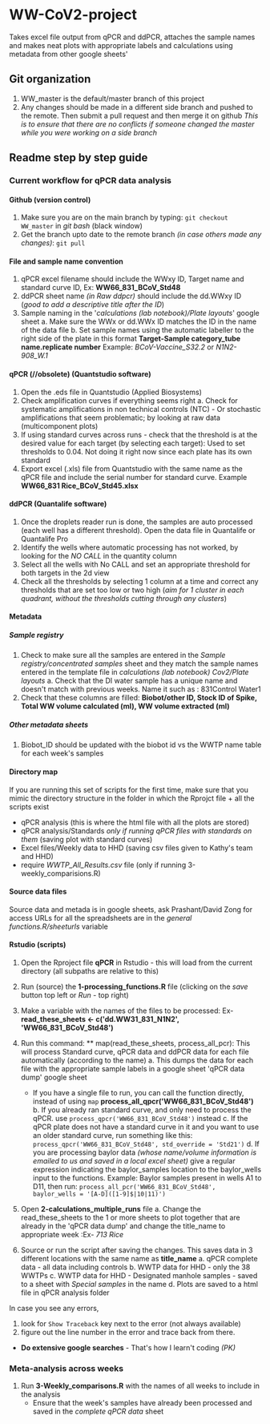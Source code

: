 # WW-CoV2-project
Takes excel file output from qPCR and ddPCR, attaches the sample names and makes neat plots with appropriate labels and calculations using metadata from other google sheets'

## Git organization
1. WW_master is the default/master branch of this project
2. Any changes should be made in a different side branch and pushed to the remote. Then submit a pull request and then merge it on github 
  *This is to ensure that there are no conflicts if someone changed the master while you were working on a side branch*

## Readme step by step guide
### Current workflow for qPCR data analysis

#### Github (version control)
1. Make sure you are on the main branch by typing: `git checkout WW_master` in *git bash* (black window)
2. Get the branch upto date to the remote branch *(in case others made any changes)*: `git pull`
	
#### File and sample name convention
1. qPCR excel filename should include the WWxy ID, Target name and standard curve ID, Ex: **WW66_831_BCoV_Std48** 
2. ddPCR sheet name *(in Raw ddpcr)* should include the dd.WWxy ID (*good to add a descriptive title after the ID*)
3. Sample naming in the '*calculations (lab notebook)/Plate layouts*' google sheet
    a. Make sure the WWx or dd.WWx ID matches the ID in the name of the data file
    b. Set sample names using the automatic labeller to the right side of the plate in this format
	**Target-Sample category_tube name.replicate number**
	Example: *BCoV-Vaccine_S32.2* or *N1N2-908_W.1*
	
#### qPCR (//obsolete) (Quantstudio software)
1. Open the .eds file in Quantstudio (Applied Biosystems)
2. Check amplification curves if everything seems right
    a. Check for systematic amplifications in non technical controls (NTC) - Or stochastic amplifications that seem problematic; by looking at raw data (multicomponent plots)
3. If using standard curves across runs - check that the threshold is at the desired value for each target (by selecting each target): Used to set thresholds to 0.04. Not doing it right now since each plate has its own standard  
4. Export excel (.xls) file from Quantstudio with the same name as the qPCR file and include the serial number for standard curve. Example **WW66_831 Rice_BCoV_Std45.xlsx** 
	
	
#### ddPCR (Quantalife software)
1. Once the droplets reader run is done, the samples are auto processed (each well has a different threshold). Open the data file in Quantalife or Quantalife Pro
2. Identify the wells where automatic processing has not worked, by looking for the *NO CALL* in the quantity column
3. Select all the wells with No CALL and set an appropriate threshold for both targets in the 2d view
4. Check all the thresholds by selecting 1 column at a time and correct any thresholds that are set too low or two high (*aim for 1 cluster in each quadrant, without the thresholds cutting through any clusters*)
	
#### Metadata 

##### Sample registry
1. Check to make sure all the samples are entered in the *Sample registry/concentrated samples* sheet and they match the sample names entered in the template file in *calculations (lab notebook) Cov2/Plate layouts*
a. Check that the DI water sample has a unique name and doesn't match with previous weeks. Name it such as : 831Control Water1
2. Check that these columns are filled: **Biobot/other ID, Stock ID of Spike, Total WW volume calculated (ml), WW volume extracted (ml)**

##### Other metadata sheets
1. Biobot_ID should be updated with the biobot id vs the WWTP name table for each week's samples

#### Directory map
If you are running this set of scripts for the first time, make sure that you mimic the directory structure in the folder in which the Rprojct file + all the scripts exist
- qPCR analysis (this is where the html file with all the plots are stored)
- qPCR analysis/Standards *only if running qPCR files with standards on them* (saving plot with standard curves)
- Excel files/Weekly data to HHD (saving csv files given to Kathy's team and HHD)
- require *WWTP_All_Results.csv* file (only if running 3-weekly_comparisions.R)

#### Source data files
Source data and metada is in google sheets, ask Prashant/David Zong for access
URLs for all the spreadsheets are in the *general functions.R/sheeturls* variable

#### Rstudio (scripts)
1. Open the Rproject file **qPCR** in Rstudio - this will load from the current directory (all subpaths are relative to this) 
2. Run (source) the **1-processing_functions.R** file (clicking on the *save* button top left or *Run* - top right)
3. Make a variable with the names of the files to be processed: Ex- **read_these_sheets <- c('dd.WW31_831_N1N2', 'WW66_831_BCoV_Std48')**
4. Run this command: ** map(read_these_sheets, process_all_pcr): This will process Standard curve, qPCR data and ddPCR data for each file automatically (according to the name)
    a. This dumps the data for each file with the appropriate sample labels in a google sheet 'qPCR data dump' google sheet
    - If you have a single file to run, you can call the function directly, instead of using `map` **process_all_qpcr('WW66_831_BCoV_Std48')**
    b. If you already ran standard curve, and only need to process the qPCR. use `process_qpcr('WW66_831_BCoV_Std48')` instead
    c. If the qPCR plate does not have a standard curve in it and you want to use an older standard curve, run something like this: `process_qpcr('WW66_831_BCoV_Std48', std_override = 'Std21')`
    d. If you are processing baylor data *(whose name/volume information is emailed to us and saved in a local excel sheet)* give a regular expression indicating the baylor_samples location to the baylor_wells input to the functions. Example: Baylor samples present in wells A1 to D11, then run: `process_all_pcr('WW66_831_BCoV_Std48', baylor_wells = '[A-D]([1-9]$|10|11)')` 
    
5. Open **2-calculations_multiple_runs** file
    a. Change the read_these_sheets to the 1 or more sheets to plot together that are already in the 'qPCR data dump' and change the title_name to appropriate week :Ex- *713 Rice*
6. Source or run the script after saving the changes. This saves data in 3 different locations with the same name as **title_name**
    a. qPCR complete data - all data including controls
    b. WWTP data for HHD - only the 38 WWTPs
    c. WWTP data for HHD - Designated manhole samples - saved to a sheet with *Special samples* in the name
    d. Plots are saved to a html file in qPCR analysis folder


In case you see any errors,
1. look for `Show Traceback` key next to the error (not always available)
2. figure out the line number in the error and trace back from there. 
- **Do extensive google searches** - That's how I learn't coding *(PK)*


### Meta-analysis across weeks

1. Run **3-Weekly_comparisons.R** with the names of all weeks to include in the analysis
      - Ensure that the week's samples have already been processed and saved in the *complete qPCR data* sheet